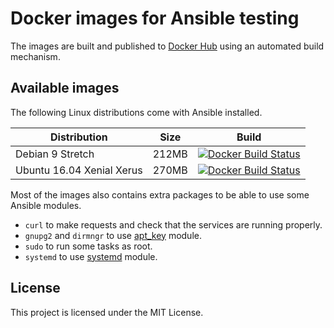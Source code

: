 # Docker images for Ansible testing

The images are built and published to [Docker Hub](https://hub.docker.com/u/fdiazgon/) using an automated build mechanism.

## Available images

The following Linux distributions come with Ansible installed.

| Distribution               | Size   | Build     |
| -------------------------- | ------ | --------- |
| Debian 9 Stretch           | 212MB  |  [![Docker Build Status](https://img.shields.io/docker/build/fdiazgon/debian9-ansible.svg)](https://hub.docker.com/r/fdiazgon/debian9-ansible/)  |
| Ubuntu 16.04 Xenial Xerus  |  270MB  |  [![Docker Build Status](https://img.shields.io/docker/build/fdiazgon/ubuntu16-ansible.svg)](https://hub.docker.com/r/fdiazgon/ubuntu16-ansible/)  |

Most of the images also contains extra packages to be able to use some Ansible modules.

* `curl` to make requests and check that the services are running properly.
* `gnupg2` and `dirmngr` to use [apt_key](http://docs.ansible.com/ansible/latest/apt_key_module.html) module.
* `sudo` to run some tasks as root.
* `systemd` to use [systemd](http://docs.ansible.com/ansible/latest/systemd_module.html) module.

## License

This project is licensed under the MIT License.
